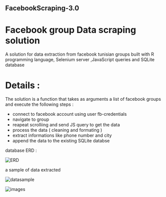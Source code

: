 ## FacebookScraping-3.0

# Facebook group Data scraping solution

A solution for data extraction from facebook tunisian groups built with R programming language, Selenium server ,JavaScript queries and SQLite database


# Details : 

The solution is a function that takes as arguments a list of facebook groups and execute the following steps : 

- connect to facebook account using user fb-credentials
- navigate to group
- reapeat scrolliing and send JS query to get the data 
- process the data ( cleaning and formating )
- extract informations like phone number and city
- append the data to the existing SQLite databse

database ERD :

![ERD](https://user-images.githubusercontent.com/81447987/130847575-257dd13c-6cea-4d0d-8360-1153794b6fea.PNG)

a sample of data extracted 

![datasample](https://user-images.githubusercontent.com/81447987/130845719-3b128923-2db8-4ed1-a6c6-bd5e9f3c96ce.PNG)

![images](https://user-images.githubusercontent.com/81447987/130846211-81192768-912b-4b5a-b803-f3805838975f.PNG)






